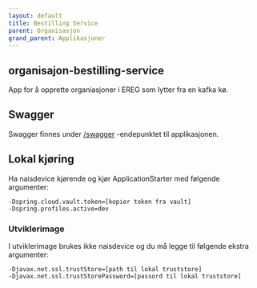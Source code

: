 ```yaml
---
layout: default
title: Bestilling Service
parent: Organisasjon
grand_parent: Applikasjoner
---
```


## organisajon-bestilling-service
App for å opprette organiasjoner i EREG som lytter fra en kafka kø.


## Swagger
Swagger finnes under [/swagger](https://organisasjon-bestilling-service.intern.dev.nav.no/swagger) -endepunktet til applikasjonen.

## Lokal kjøring
Ha naisdevice kjørende og kjør ApplicationStarter med følgende argumenter:
```
-Dspring.cloud.vault.token=[kopier token fra vault]
-Dspring.profiles.active=dev
```

### Utviklerimage
I utviklerimage brukes ikke naisdevice og du må legge til følgende ekstra argumenter:
```
-Djavax.net.ssl.trustStore=[path til lokal truststore]
-Djavax.net.ssl.trustStorePassword=[passord til lokal truststore]
```
